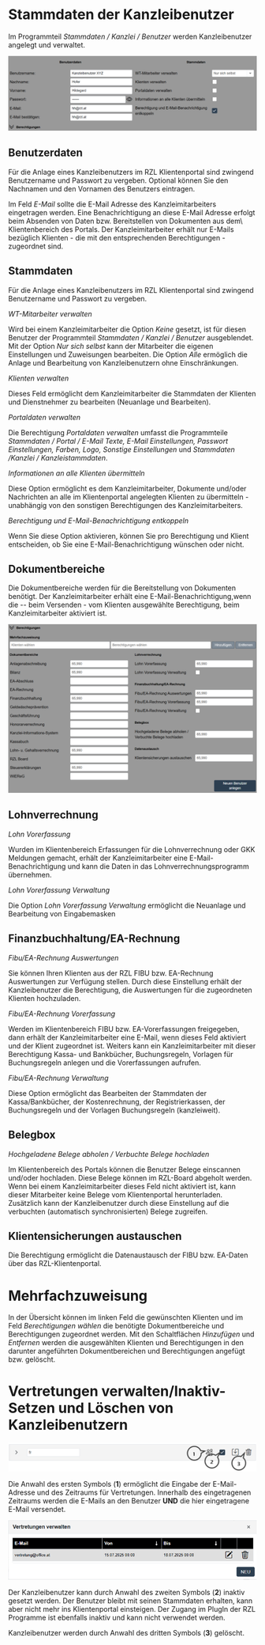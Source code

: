 # Stammdaten der Kanzleibenutzer


Im Programmteil *Stammdaten / Kanzlei / Benutzer* werden Kanzleibenutzer angelegt und verwaltet.


![](img/image27.png)

## Benutzerdaten 

Für die Anlage eines Kanzleibenutzers im RZL Klientenportal sind zwingend Benutzername und Passwort zu vergeben. Optional können Sie den Nachnamen und den Vornamen des Benutzers eintragen.

Im Feld *E-Mail* sollte die E-Mail Adresse des Kanzleimitarbeiters eingetragen werden. Eine Benachrichtigung an diese E-Mail Adresse erfolgt beim Absenden von Daten bzw. Bereitstellen von Dokumenten aus dem\ Klientenbereich des Portals. Der Kanzleimitarbeiter erhält nur E-Mails bezüglich Klienten - die mit den entsprechenden Berechtigungen -
zugeordnet sind.

## Stammdaten 

Für die Anlage eines Kanzleibenutzers im RZL Klientenportal sind zwingend Benutzername und Passwort zu vergeben.

*WT-Mitarbeiter verwalten*

Wird bei einem Kanzleimitarbeiter die Option *Keine* gesetzt, ist für diesen Benutzer der Programmteil *Stammdaten / Kanzlei / Benutzer* ausgeblendet. Mit der Option *Nur sich selbst* kann der Mitarbeiter die eigenen Einstellungen und Zuweisungen bearbeiten. Die Option *Alle* ermöglich die Anlage und Bearbeitung von Kanzleibenutzern ohne Einschränkungen.

*Klienten verwalten*

Dieses Feld ermöglicht dem Kanzleimitarbeiter die Stammdaten der Klienten und Dienstnehmer zu bearbeiten (Neuanlage und Bearbeiten).

*Portaldaten verwalten*

Die Berechtigung *Portaldaten verwalten* umfasst die Programmteile *Stammdaten / Portal / E-Mail Texte, E-Mail Einstellungen, Passwort Einstellungen, Farben, Logo, Sonstige Einstellungen* und *Stammdaten /Kanzlei / Kanzleistammdaten*.

*Informationen an alle Klienten übermitteln*

Diese Option ermöglicht es dem Kanzleimitarbeiter, Dokumente und/oder Nachrichten an alle im Klientenportal angelegten Klienten zu übermitteln - unabhängig von den sonstigen Berechtigungen des Kanzleimitarbeiters.

*Berechtigung und E-Mail-Benachrichtigung entkoppeln*

Wenn Sie diese Option aktivieren, können Sie pro Berechtigung und Klient entscheiden, ob Sie eine E-Mail-Benachrichtigung wünschen oder nicht.


## Dokumentbereiche 

Die Dokumentbereiche werden für die Bereitstellung von Dokumenten benötigt. Der Kanzleimitarbeiter erhält eine E-Mail-Benachrichtigung,wenn die -- beim Versenden - vom Klienten ausgewählte Berechtigung, beim Kanzleimitarbeiter aktiviert ist.

![](img/image28.png)

## Lohnverrechnung 

*Lohn Vorerfassung* 

Wurden im Klientenbereich Erfassungen für die Lohnverrechnung oder GKK Meldungen gemacht, erhält der Kanzleimitarbeiter eine E-Mail-Benachrichtigung und kann die Daten in das
Lohnverrechnungsprogramm übernehmen.

*Lohn Vorerfassung Verwaltung*

Die Option *Lohn Vorerfassung Verwaltung* ermöglicht die Neuanlage und Bearbeitung von Eingabemasken

## Finanzbuchhaltung/EA-Rechnung 

*Fibu/EA-Rechnung Auswertungen*

Sie können Ihren Klienten aus der RZL FIBU bzw. EA-Rechnung Auswertungen zur Verfügung stellen. Durch diese Einstellung erhält der Kanzleibenutzer die Berechtigung, die Auswertungen für die zugeordneten Klienten hochzuladen.

*Fibu/EA-Rechnung Vorerfassung*

Werden im Klientenbereich FIBU bzw. EA-Vorerfassungen freigegeben, dann erhält der Kanzleimitarbeiter eine E-Mail, wenn dieses Feld aktiviert und der Klient zugeordnet ist. Weiters kann ein Kanzleimitarbeiter mit dieser Berechtigung Kassa- und Bankbücher, Buchungsregeln, Vorlagen für Buchungsregeln anlegen und die Vorerfassungen aufrufen.

*Fibu/EA-Rechnung Verwaltung*

Diese Option ermöglicht das Bearbeiten der Stammdaten der Kassa/Bankbücher, der Kostenrechnung, der Registrierkassen, der Buchungsregeln und der Vorlagen Buchungsregeln (kanzleiweit).

## Belegbox 

*Hochgeladene Belege abholen / Verbuchte Belege hochladen*

Im Klientenbereich des Portals können die Benutzer Belege einscannen und/oder hochladen. Diese Belege können im RZL-Board abgeholt werden. Wenn bei einem Kanzleimitarbeiter dieses Feld nicht aktiviert ist, kann dieser Mitarbeiter keine Belege vom Klientenportal herunterladen. Zusätzlich kann der Kanzleibenutzer durch diese Einstellung auf die verbuchten (automatisch synchronisierten) Belege zugreifen.

## Klientensicherungen austauschen

Die Berechtigung ermöglicht die Datenaustausch der FIBU bzw. EA-Daten über das RZL-Klientenportal.

# Mehrfachzuweisung

In der Übersicht können im linken Feld die gewünschten Klienten und im Feld *Berechtigungen wählen* die benötigte Dokumentbereiche und Berechtigungen zugeordnet werden. Mit den Schaltflächen *Hinzufügen* und *Entfernen* werden die ausgewählten Klienten und Berechtigungen in den darunter angeführten Dokumentbereichen und Berechtigungen angefügt bzw.
gelöscht.

# Vertretungen verwalten/Inaktiv-Setzen und Löschen von Kanzleibenutzern


![](image.png)


Die Anwahl des ersten Symbols (**1**) ermöglicht die Eingabe der E-Mail-Adresse und des Zeitraums für Vertretungen. Innerhalb des eingetragenen Zeitraums werden die E-Mails an den Benutzer **UND** die hier eingetragene E-Mail versendet.

![](img/image30.png)


Der Kanzleibenutzer kann durch Anwahl des zweiten Symbols (**2**) inaktiv gesetzt werden. Der Benutzer bleibt mit seinen Stammdaten erhalten, kann aber nicht mehr ins Klientenportal einsteigen. Der Zugang im PlugIn der RZL Programme ist ebenfalls inaktiv und kann nicht verwendet werden.

Kanzleibenutzer werden durch Anwahl des dritten Symbols (**3**) gelöscht.
